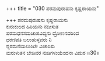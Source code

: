 +++
title = "030 ಪರಮಪುರುಷನು ಕೃಷ್ಣರಾಯನು"

+++
ಪರಮಪುರುಷನು ಕೃಷ್ಣರಾಯನು   
ಕುರುಕುಲದ ಹಿರಿಯನು ನದೀಸುತ   
ಪರಮಧನಸಮಚಾಪವಿದ್ಯನು ದ್ರೋಣನದರಿಂದ   
ಧರಣಿಪತಿ ಬಲುಹುಳ್ಳವರು ನಿ   
ನ್ನರಮನೆಯಲುಂಟೇ ವಿಚಾರಿಸು   
ಮರುಳುತನ ಬೇಡಿವರ ನುಡಿಗಳುಯೆಂದನಾ ವಿದುರ    ॥30॥